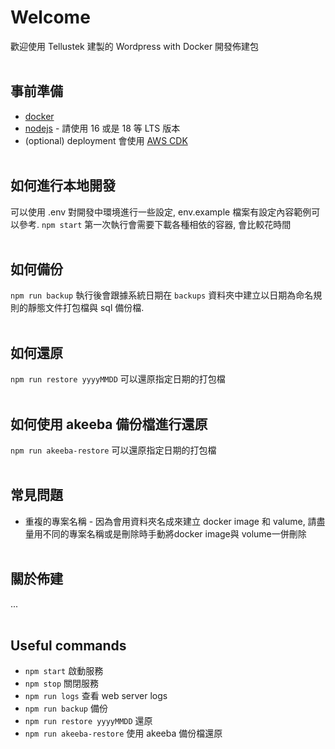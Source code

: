 # Welcome
歡迎使用 Tellustek 建製的 Wordpress with Docker 開發佈建包
<br><br>

## 事前準備
- [docker](https://www.docker.com/products/docker-desktop/)
- [nodejs](https://nodejs.org/zh-tw/download) - 請使用 16 或是 18 等 LTS 版本
- (optional) deployment 會使用 [AWS CDK](https://docs.aws.amazon.com/cdk/v2/guide/getting_started.html#getting_started_install)
<br><br>
## 如何進行本地開發
可以使用 .env 對開發中環境進行一些設定, env.example 檔案有設定內容範例可以參考.
`npm start`
第一次執行會需要下載各種相依的容器, 會比較花時間
<br><br>

## 如何備份
`npm run backup` 執行後會跟據系統日期在 `backups` 資料夾中建立以日期為命名規則的靜態文件打包檔與 sql 備份檔.
<br><br>

## 如何還原
`npm run restore yyyyMMDD` 可以還原指定日期的打包檔
<br><br>

## 如何使用 akeeba 備份檔進行還原
`npm run akeeba-restore` 可以還原指定日期的打包檔
<br><br>

## 常見問題
* 重複的專案名稱 - 因為會用資料夾名成來建立 docker image 和 valume, 請盡量用不同的專案名稱或是刪除時手動將docker image與 volume一併刪除
<br><br>

## 關於佈建
...
<br><br>

## Useful commands
- `npm start` 啟動服務
- `npm stop` 關閉服務
- `npm run logs` 查看 web server logs
- `npm run backup` 備份
- `npm run restore yyyyMMDD` 還原
- `npm run akeeba-restore` 使用 akeeba 備份檔還原